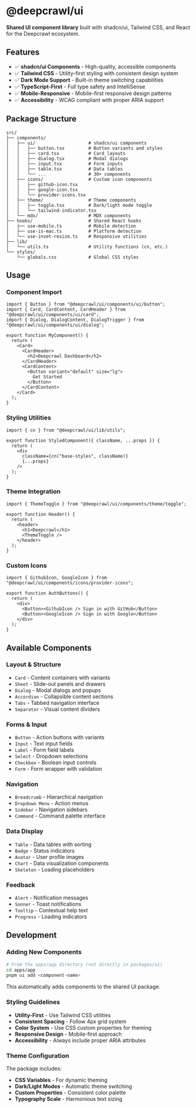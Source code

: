 # @deepcrawl/ui

**Shared UI component library** built with shadcn/ui, Tailwind CSS, and React for the Deepcrawl ecosystem.

## Features

- ✅ **shadcn/ui Components** - High-quality, accessible components
- ✅ **Tailwind CSS** - Utility-first styling with consistent design system
- ✅ **Dark Mode Support** - Built-in theme switching capabilities
- ✅ **TypeScript-First** - Full type safety and IntelliSense
- ✅ **Mobile-Responsive** - Mobile-first responsive design patterns
- ✅ **Accessibility** - WCAG compliant with proper ARIA support

## Package Structure

```
src/
├── components/
│   ├── ui/                    # shadcn/ui components
│   │   ├── button.tsx         # Button variants and styles
│   │   ├── card.tsx           # Card layouts
│   │   ├── dialog.tsx         # Modal dialogs
│   │   ├── input.tsx          # Form inputs
│   │   ├── table.tsx          # Data tables
│   │   └── ...                # 30+ components
│   ├── icons/                 # Custom icon components
│   │   ├── github-icon.tsx
│   │   ├── google-icon.tsx
│   │   └── provider-icons.tsx
│   ├── theme/                 # Theme components
│   │   ├── toggle.tsx         # Dark/light mode toggle
│   │   └── tailwind-indicator.tsx
│   └── mdx/                   # MDX components
├── hooks/                     # Shared React hooks
│   ├── use-mobile.ts          # Mobile detection
│   ├── use-is-mac.ts          # Platform detection
│   └── use-inset-resize.ts    # Responsive utilities
├── lib/
│   └── utils.ts               # Utility functions (cn, etc.)
└── styles/
    └── globals.css            # Global CSS styles
```

## Usage

### Component Import

```tsx
import { Button } from "@deepcrawl/ui/components/ui/button";
import { Card, CardContent, CardHeader } from "@deepcrawl/ui/components/ui/card";
import { Dialog, DialogContent, DialogTrigger } from "@deepcrawl/ui/components/ui/dialog";

export function MyComponent() {
  return (
    <Card>
      <CardHeader>
        <h2>Deepcrawl Dashboard</h2>
      </CardHeader>
      <CardContent>
        <Button variant="default" size="lg">
          Get Started
        </Button>
      </CardContent>
    </Card>
  );
}
```

### Styling Utilities

```tsx
import { cn } from "@deepcrawl/ui/lib/utils";

export function StyledComponent({ className, ...props }) {
  return (
    <div 
      className={cn("base-styles", className)}
      {...props}
    />
  );
}
```

### Theme Integration

```tsx
import { ThemeToggle } from "@deepcrawl/ui/components/theme/toggle";

export function Header() {
  return (
    <header>
      <h1>Deepcrawl</h1>
      <ThemeToggle />
    </header>
  );
}
```

### Custom Icons

```tsx
import { GithubIcon, GoogleIcon } from "@deepcrawl/ui/components/icons/provider-icons";

export function AuthButtons() {
  return (
    <div>
      <Button><GithubIcon /> Sign in with GitHub</Button>
      <Button><GoogleIcon /> Sign in with Google</Button>
    </div>
  );
}
```

## Available Components

### **Layout & Structure**
- `Card` - Content containers with variants
- `Sheet` - Slide-out panels and drawers  
- `Dialog` - Modal dialogs and popups
- `Accordion` - Collapsible content sections
- `Tabs` - Tabbed navigation interface
- `Separator` - Visual content dividers

### **Forms & Input**
- `Button` - Action buttons with variants
- `Input` - Text input fields
- `Label` - Form field labels
- `Select` - Dropdown selections
- `Checkbox` - Boolean input controls
- `Form` - Form wrapper with validation

### **Navigation**
- `Breadcrumb` - Hierarchical navigation
- `Dropdown Menu` - Action menus
- `Sidebar` - Navigation sidebars
- `Command` - Command palette interface

### **Data Display**
- `Table` - Data tables with sorting
- `Badge` - Status indicators
- `Avatar` - User profile images
- `Chart` - Data visualization components
- `Skeleton` - Loading placeholders

### **Feedback**
- `Alert` - Notification messages
- `Sonner` - Toast notifications
- `Tooltip` - Contextual help text
- `Progress` - Loading indicators

## Development

### Adding New Components

```bash
# From the apps/app directory (not directly in packages/ui)
cd apps/app
pnpm ui add <component-name>
```

This automatically adds components to the shared UI package.

### Styling Guidelines

- **Utility-First** - Use Tailwind CSS utilities
- **Consistent Spacing** - Follow 4px grid system
- **Color System** - Use CSS custom properties for theming
- **Responsive Design** - Mobile-first approach
- **Accessibility** - Always include proper ARIA attributes

### Theme Configuration

The package includes:
- **CSS Variables** - For dynamic theming
- **Dark/Light Modes** - Automatic theme switching
- **Custom Properties** - Consistent color palette
- **Typography Scale** - Harmonious text sizing